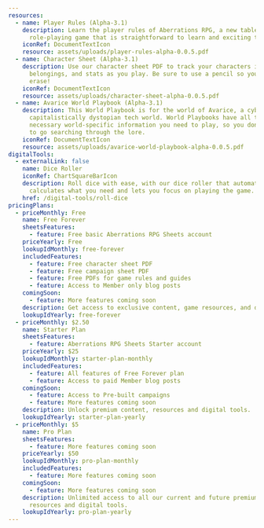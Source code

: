 ```yaml
---
resources:
  - name: Player Rules (Alpha-3.1)
    description: Learn the player rules of Aberrations RPG, a new tabletop
      role-playing game that is straightforward to learn and exciting to play.
    iconRef: DocumentTextIcon
    resource: assets/uploads/player-rules-alpha-0.0.5.pdf
  - name: Character Sheet (Alpha-3.1)
    description: Use our character sheet PDF to track your characters information,
      belongings, and stats as you play. Be sure to use a pencil so you can
      erase!
    iconRef: DocumentTextIcon
    resource: assets/uploads/character-sheet-alpha-0.0.5.pdf
  - name: Avarice World Playbook (Alpha-3.1)
    description: This World Playbook is for the world of Avarice, a cyberpunk-ishly
      capitalistically dystopian tech world. World Playbooks have all the
      necessary world-specific information you need to play, so you don't have
      to go searching through the lore.
    iconRef: DocumentTextIcon
    resource: assets/uploads/avarice-world-playbook-alpha-0.0.5.pdf
digitalTools:
  - externalLink: false
    name: Dice Roller
    iconRef: ChartSquareBarIcon
    description: Roll dice with ease, with our dice roller that automatically
      calculates what you need and lets you focus on playing the game.
    href: /digital-tools/roll-dice
pricingPlans:
  - priceMonthly: Free
    name: Free Forever
    sheetsFeatures:
      - feature: Free basic Aberrations RPG Sheets account
    priceYearly: Free
    lookupIdMonthly: free-forever
    includedFeatures:
      - feature: Free character sheet PDF
      - feature: Free campaign sheet PDF
      - feature: Free PDFs for game rules and guides
      - feature: Access to Member only blog posts
    comingSoon:
      - feature: More features coming soon
    description: Get access to exclusive content, game resources, and digital tools.
    lookupIdYearly: free-forever
  - priceMonthly: $2.50
    name: Starter Plan
    sheetsFeatures:
      - feature: Aberrations RPG Sheets Starter account
    priceYearly: $25
    lookupIdMonthly: starter-plan-monthly
    includedFeatures:
      - feature: All features of Free Forever plan
      - feature: Access to paid Member blog posts
    comingSoon:
      - feature: Access to Pre-built campaigns
      - feature: More features coming soon
    description: Unlock premium content, resources and digital tools.
    lookupIdYearly: starter-plan-yearly
  - priceMonthly: $5
    name: Pro Plan
    sheetsFeatures:
      - feature: More features coming soon
    priceYearly: $50
    lookupIdMonthly: pro-plan-monthly
    includedFeatures:
      - feature: More features coming soon
    comingSoon:
      - feature: More features coming soon
    description: Unlimited access to all our current and future premium content,
      resources and digital tools.
    lookupIdYearly: pro-plan-yearly
---
```

